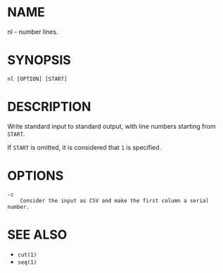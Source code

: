 # NAME
nl - number lines.

# SYNOPSIS

    nl [OPTION] [START]

# DESCRIPTION
Write standard input to standard output, with line numbers starting from `START`.

If `START` is omitted, it is considered that `1` is specified.

# OPTIONS

    -c
        Consider the input as CSV and make the first column a serial number.

# SEE ALSO
- `cut(1)`
- `seq(1)`
